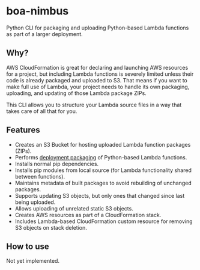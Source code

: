 # boa-nimbus

Python CLI for packaging and uploading Python-based Lambda functions as part of a larger deployment.

## Why?

AWS CloudFormation is great for declaring and launching AWS resources for a project, but including Lambda functions is severely limited unless their code is already packaged and uploaded to S3. That means if you want to make full use of Lambda, your project needs to handle its own packaging, uploading, and updating of those Lambda package ZIPs.

This CLI allows you to structure your Lambda source files in a way that takes care of all that for you.

## Features

 * Creates an S3 Bucket for hosting uploaded Lambda function packages (ZIPs).
 * Performs [deployment packaging](http://docs.aws.amazon.com/lambda/latest/dg/lambda-python-how-to-create-deployment-package.html) of Python-based Lambda functions.
 * Installs normal pip dependencies.
 * Installs pip modules from local source (for Lambda functionality shared between functions).
 * Maintains metadata of built packages to avoid rebuilding of unchanged packages.
 * Supports updating S3 objects, but only ones that changed since last being uploaded.
 * Allows uploading of unrelated static S3 objects.
 * Creates AWS resources as part of a CloudFormation stack.
 * Includes Lambda-based CloudFormation custom resource for removing S3 objects on stack deletion.

## How to use

Not yet implemented.